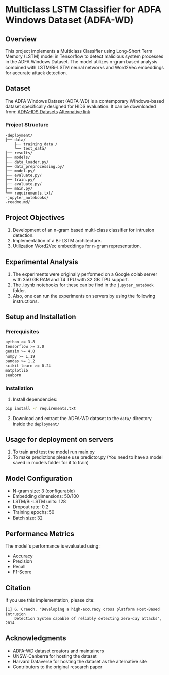 # Multiclass LSTM Classifier for ADFA Windows Dataset (ADFA-WD)

## Overview
This project implements a Multiclass Classifier using Long-Short Term Memory (LSTM) model in Tensorflow to detect malicious system processes in the ADFA Windows Dataset. The model utilizes n-gram based analysis combined with LSTM/Bi-LSTM neural networks and Word2Vec embeddings for accurate attack detection.

## Dataset
The ADFA Windows Dataset (ADFA-WD) is a contemporary Windows-based dataset specifically designed for HIDS evaluation. It can be downloaded from:
[ADFA-IDS Datasets](https://research.unsw.edu.au/projects/adfa-ids-datasets)
[Alternative link](https://dataverse.harvard.edu/dataset.xhtml?persistentId=doi:10.7910/DVN/IFTZPF)

### Project Structure
```
-deployment/
├── data/
    ├── training_data /
    └── test_data/
├── results/
├── models/
├── data_loader.py/
├── data_preprocessing.py/
├── model.py/
├── evaluate.py/
├── train.py/
├── evaluate.py/
├── main.py/
└── requirements.txt/
-jupyter_notebooks/
-readme.md/
```

## Project Objectives
1. Development of an n-gram based multi-class classifier for intrusion detection.
2. Implementation of a Bi-LSTM architecture.
3. Utilization Word2Vec embeddings for n-gram representation.


## Experimental Analysis
1. The experiments were originally performed on a Google colab server with 350 GB RAM and T4 TPU with 32 GB TPU support.
2. The .ipynb notebooks for these can be find in the `jupyter_notebook` folder.
3. Also, one can run the experiments on servers by using the following instructions.



## Setup and Installation

### Prerequisites
```bash
python >= 3.8
tensorflow >= 2.0
gensim >= 4.0
numpy >= 1.19
pandas >= 1.2
scikit-learn >= 0.24
matplotlib
seaborn
```

### Installation
1. Install dependencies:
```bash
pip install -r requirements.txt
```

2. Download and extract the ADFA-WD dataset to the `data/` directory inside the `deployment/`

## Usage for deployment on servers

1. To train and test the model run main.py
2. To make predictions please use predictor.py (You need to have a model saved in models folder for it to train)


## Model Configuration
- N-gram size: 3 (configurable)
- Embedding dimensions: 50/100
- LSTM/Bi-LSTM units: 128
- Dropout rate: 0.2
- Training epochs: 50
- Batch size: 32

## Performance Metrics
The model's performance is evaluated using:
- Accuracy
- Precision
- Recall
- F1-Score


## Citation
If you use this implementation, please cite:
```
[1] G. Creech. "Developing a high-accuracy cross platform Host-Based Intrusion
    Detection System capable of reliably detecting zero-day attacks", 2014
```


## Acknowledgments
- ADFA-WD dataset creators and maintainers
- UNSW-Canberra for hosting the dataset
- Harvard Dataverse for hosting the dataset as the alternative site
- Contributors to the original research paper
